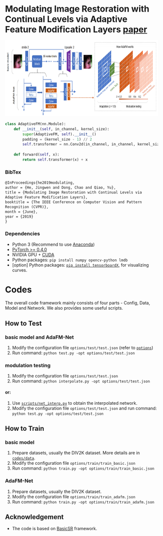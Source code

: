 # Modulating Image Restoration with Continual Levels via Adaptive Feature Modification Layers [paper](https://arxiv.org/abs/1904.08118)

<p align="center">
  <img height="250" src="./figures/framework.PNG">
</p>

```python
class AdaptiveFM(nn.Module):
    def __init__(self, in_channel, kernel_size):
        super(AdaptiveFM, self).__init__()
        padding = (kernel_size - 1) // 2
        self.transformer = nn.Conv2d(in_channel, in_channel, kernel_size, padding=padding, groups=in_channel)

    def forward(self, x):
        return self.transformer(x) + x
```

### BibTex

    @InProceedings{he2019modulating,
    author = {He, Jingwen and Dong, Chao and Qiao, Yu},
    title = {Modulating Image Restoration with Continual Levels via Adaptive Feature Modification Layers},
    booktitle = {The IEEE Conference on Computer Vision and Pattern Recognition (CVPR)},
    month = {June},
    year = {2019}
    }

### Dependencies

- Python 3 (Recommend to use [Anaconda](https://www.anaconda.com/download/#linux))
- [PyTorch >= 0.4.0](https://pytorch.org/)
- NVIDIA GPU + [CUDA](https://developer.nvidia.com/cuda-downloads)
- Python packages: `pip install numpy opencv-python lmdb`
- [option] Python packages: [`pip install tensorboardX`](https://github.com/lanpa/tensorboardX), for visualizing curves.

# Codes
The overall code framework mainly consists of four parts - Config, Data, Model and Network.
We also provides some useful scripts. 

## How to Test

### basic model and AdaFM-Net
1. Modify the configuration file `options/test/test.json` (refer to [`options`](codes/options))
1. Run command: `python test.py -opt options/test/test.json`

### modulation testing
1. Modify the configuration file `options/test/test.json` 
1. Run command: `python interpolate.py -opt options/test/test.json`
#### or:
1. Use [`scripts/net_interp.py`](codes/scripts/net_interp.py) to obtain the interpolated network.
1. Modify the configuration file `options/test/test.json` and run command: `python test.py -opt options/test/test.json`

## How to Train

### basic model
1. Prepare datasets, usually the DIV2K dataset. More details are in [`codes/data`](codes/data). 
1. Modify the configuration file `options/train/train_basic.json`
1. Run command: `python train.py -opt options/train/train_basic.json`

### AdaFM-Net
1. Prepare datasets, usually the DIV2K dataset.
1. Modify the configuration file `options/train/train_adafm.json`
1. Run command: `python train.py -opt options/train/train_adafm.json`


## Acknowledgement

- The code is based on [BasicSR](https://github.com/xinntao/BasicSR) framework.

